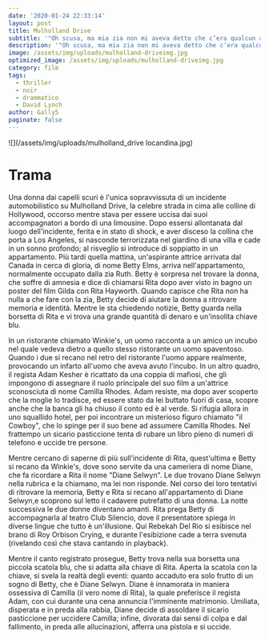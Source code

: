 ```yaml
---	
date: '2020-01-24 22:33:14'	
layout: post	
title: Mulholland Drive
subtitle: '"Oh scusa, ma mia zia non mi aveva detto che c’era qualcun altro…"'	
description: '"Oh scusa, ma mia zia non mi aveva detto che c’era qualcun altro…"'	
image: /assets/img/uploads/mulholland-driveimg.jpg	
optimized_image: /assets/img/uploads/mulholland-driveimg.jpg	
category: film	
tags:	
  - thriller	
  - noir	
  - drammatico	
  - David Lynch	  
author: Gally5
paginate: false	
---	
```

![](/assets/img/uploads/mulholland_drive locandina.jpg)	



# Trama	

Una donna dai capelli scuri è l'unica sopravvissuta di un incidente automobilistico su Mulholland Drive, la celebre strada in cima alle colline di Hollywood, occorso mentre stava per essere uccisa dai suoi accompagnatori a bordo di una limousine. Dopo essersi allontanata dal luogo dell'incidente, ferita e in stato di shock, e aver disceso la collina che porta a Los Angeles, si nasconde terrorizzata nel giardino di una villa e cade in un sonno profondo; al risveglio si introduce di soppiatto in un appartamento. Più tardi quella mattina, un'aspirante attrice arrivata dal Canada in cerca di gloria, di nome Betty Elms, arriva nell'appartamento, normalmente occupato dalla zia Ruth. Betty è sorpresa nel trovare la donna, che soffre di amnesia e dice di chiamarsi Rita dopo aver visto in bagno un poster del film Gilda con Rita Hayworth. Quando capisce che Rita non ha nulla a che fare con la zia, Betty decide di aiutare la donna a ritrovare memoria e identità. Mentre le sta chiedendo notizie, Betty guarda nella borsetta di Rita e vi trova una grande quantità di denaro e un'insolita chiave blu.

In un ristorante chiamato Winkie's, un uomo racconta a un amico un incubo nel quale vedeva dietro a quello stesso ristorante un uomo spaventoso. Quando i due si recano nel retro del ristorante l'uomo appare realmente, provocando un infarto all'uomo che aveva avuto l'incubo. In un altro quadro, il regista Adam Kesher è ricattato da una coppia di mafiosi, che gli impongono di assegnare il ruolo principale del suo film a un'attrice sconosciuta di nome Camilla Rhodes. Adam resiste, ma dopo aver scoperto che la moglie lo tradisce, ed essere stato da lei buttato fuori di casa, scopre anche che la banca gli ha chiuso il conto ed è al verde. Si rifugia allora in uno squallido hotel, per poi incontrare un misterioso figuro chiamato "il Cowboy", che lo spinge per il suo bene ad assumere Camilla Rhodes. Nel frattempo un sicario pasticcione tenta di rubare un libro pieno di numeri di telefono e uccide tre persone.

Mentre cercano di saperne di più sull'incidente di Rita, quest'ultima e Betty si recano da Winkie's, dove sono servite da una cameriera di nome Diane, che fa ricordare a Rita il nome "Diane Selwyn". Le due trovano Diane Selwyn nella rubrica e la chiamano, ma lei non risponde. Nel corso dei loro tentativi di ritrovare la memoria, Betty e Rita si recano all'appartamento di Diane Selwyn,e scoprono sul letto il cadavere putrefatto di una donna. La notte successiva le due donne diventano amanti. Rita prega Betty di accompagnarla al teatro Club Silencio, dove il presentatore spiega in diverse lingue che tutto è un'illusione. Qui Rebekah Del Rio si esibisce nel brano di Roy Orbison Crying, e durante l'esibizione cade a terra svenuta (rivelando così che stava cantando in playback).

Mentre il canto registrato prosegue, Betty trova nella sua borsetta una piccola scatola blu, che si adatta alla chiave di Rita. Aperta la scatola con la chiave, si svela la realtà degli eventi: quanto accaduto era solo frutto di un sogno di Betty, che è Diane Selwyn. Diane è innamorata in maniera ossessiva di Camilla (il vero nome di Rita), la quale preferisce il regista Adam, con cui durante una cena annuncia l'imminente matrimonio. Umiliata, disperata e in preda alla rabbia, Diane decide di assoldare il sicario pasticcione per uccidere Camilla; infine, divorata dai sensi di colpa e dal fallimento, in preda alle allucinazioni, afferra una pistola e si uccide.
